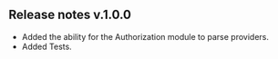 ## Release notes v.1.0.0

* Added the ability for the Authorization module to parse providers.
* Added Tests.
